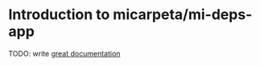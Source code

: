 # Introduction to micarpeta/mi-deps-app

TODO: write [great documentation](http://jacobian.org/writing/what-to-write/)
